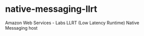 # native-messaging-llrt
 Amazon Web Services - Labs LLRT (Low Latency Runtime) Native Messaging host
